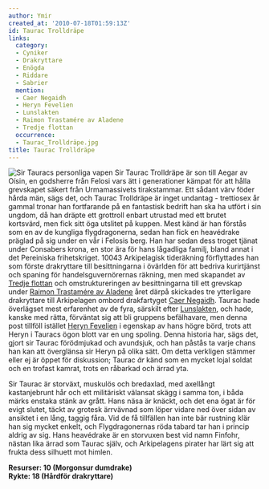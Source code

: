 ```yaml
---
author: Ymir
created_at: '2010-07-18T01:59:13Z'
id: Taurac Trolldräpe
links:
  category:
  - Cyniker
  - Drakryttare
  - Enögda
  - Riddare
  - Sabrier
  mention:
  - Caer Negaidh
  - Heryn Fevelien
  - Lunslakten
  - Raimon Trastamére av Aladene
  - Tredje flottan
  occurrence:
  - Taurac_Trolldräpe.jpg
title: Taurac Trolldräpe
---
```


![Sir Tauracs personliga vapen] Sir Taurac Trolldräpe är son till Aegar av Oísin, en godsherre från
Felosi vars ätt i generationer kämpat för att hålla grevskapet säkert från Urmamassivets
tirakstammar. Ett sådant värv föder hårda män, sägs det, och Taurac Trolldräpe är inget undantag -
trettiosex år gammal tronar han fortfarande på en fantastisk bedrift han ska ha utfört i sin ungdom,
då han dräpte ett grottroll enbart utrustad med ett brutet kortsvärd, men fick sitt öga utslitet på
kuppen. Mest känd är han förstås som en av de kungliga flygdragonerna, sedan han fick en heavédrake
präglad på sig under en vår i Felosis berg. Han har sedan dess troget tjänat under Consabers krona,
en stor ära för hans lågadliga familj, bland annat i det Pereiniska frihetskriget. 10043
Arkipelagisk tideräkning förflyttades han som förste drakryttare till besittningarna i övärlden för
att bedriva kurirtjänst och spaning för handelsguvernörernas räkning, men med skapandet av [Tredje
flottan] och omstruktureringen av besittningarna till ett grevskap under [Raimon Trastamére av
Aladene] året därpå skickades tre ytterligare drakryttare till Arkipelagen ombord drakfartyget [Caer
Negaidh]. Taurac hade överlägset mest erfarenhet av de fyra, särskilt efter [Lunslakten], och hade,
kanske med rätta, förväntat sig att bli gruppens befälhavare, men denna post tillföll istället
[Heryn Fevelien] i egenskap av hans högre börd, trots att Heryn i Tauracs ögon blott var en ung
spoling. Denna historia har, sägs det, gjort sir Taurac förödmjukad och avundsjuk, och han påstås ta
varje chans han kan att överglänsa sir Heryn på olika sätt. Om detta verkligen stämmer eller ej är
öppet för diskussion; Taurac *är* känd som en mycket lojal soldat och en trofast kamrat, trots en
råbarkad och ärrad yta.

Sir Taurac är storväxt, muskulös och bredaxlad, med axellångt kastanjebrunt hår och ett militäriskt
välansat skägg i samma ton, i båda märks enstaka stänk av grått. Hans näsa är knäckt, och det ena
ögat är för evigt slutet, täckt av grotesk ärrvävnad som löper vidare ned över sidan av ansiktet i
en lång, taggig fåra. Vid de få tillfällen han inte bär rustning klär han sig mycket enkelt, och
Flygdragonernas röda tabard tar han i princip aldrig av sig. Hans heavédrake är en storvuxen best
vid namn Finfohr, nästan lika ärrad som Taurac själv, och Arkipelagens pirater har lärt sig att
frukta dess silhuett mot himlen.

**Resurser: 10 (Morgonsur dumdrake)**\
**Rykte: 18 (Hårdför drakryttare)** 

  [Sir Tauracs personliga vapen]: Taurac_Trolldräpe.jpg "Sir Tauracs personliga vapen"
  [Tredje flottan]: Tredje_flottan
  [Raimon Trastamére av Aladene]: Raimon_Trastamére_av_Aladene
  [Caer Negaidh]: Caer_Negaidh
  [Lunslakten]: Lunslakten
  [Heryn Fevelien]: Heryn_Fevelien